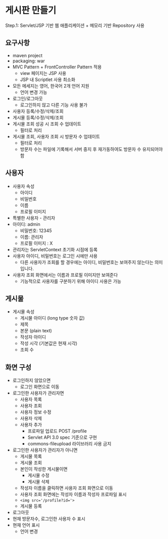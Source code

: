 # 게시판 만들기
Step.1: Servlet/JSP 기반 웹 애플리케이션 + 메모리 기반 Repository 사용

## 요구사항
- maven project
- packaging: war
- MVC Pattern + FrontController Pattern 적용
  - view 페이지는 JSP 사용
  - JSP 내 Scriptlet 사용 최소화
- 모든 메세지는 영어, 한국어 2개 언어 지원
  - 언어 변경 가능
- 로그인/로그아웃
  - 로그인하지 않고 다른 기능 사용 불가
- 사용자 등록/수정/삭제/조회
- 게시물 등록/수정/삭제/조회
- 게시물 조회 성공 시 조회 수 업데이트
  - 필터로 처리
- 게시물 조회, 사용자 조회 시 방문자 수 업데이트
  - 필터로 처리
  - 방문자 수는 파일에 기록해서 서버 중지 후 재가동하여도 방문자 수 유지되어야 함

## 사용자
- 사용자 속성
  - 아이디
  - 비밀번호
  - 이름
  - 프로필 이미지
- 특별한 사용자 - 관리자
- 아이디: admin
  - 비밀번호: 12345
  - 이름: 관리자
  - 프로필 이미지 : X
- 관리자는 ServletContext 초기화 시점에 등록
- 사용자 아이디, 비밀번호는 로그인 시에만 사용
  - 다른 사용자가 조회를 할 경우에는 아이디, 비밀번호는 보여주지 않는다는 의미입니다.
- 사용자 조회 화면에서는 이름과 프로필 이미지만 보여준다
  - 기능적으로 사용자를 구분하기 위해 아이디 사용은 가능

## 게시물
- 게시물 속성
  - 게시물 아이디 (long type 숫자 값)
  - 제목
  - 본문 (plain text)
  - 작성자 아이디
  - 작성 시각 (기본값은 현재 시각)
  - 조회 수

## 화면 구성
- 로그인하지 않았으면
  - 로그인 화면으로 이동
- 로그인한 사용자가 관리자면
  - 사용자 목록
  - 사용자 조회
  - 사용자 정보 수정
  - 사용자 삭제
  - 사용자 추가
    - 프로파일 업로드 POST /profile
    - Servlet API 3.0 spec 기준으로 구현
    - commons-fileupload 라이브러리 사용 금지
- 로그인한 사용자가 관리자가 아니면
  - 게시물 목록
  - 게시물 조회
  - 본인이 작성한 게시물이면
    - 게시물 수정
    - 게시물 삭제
  - 작성자 이름을 클릭하면 사용자 조회 화면으로 이동
  - 사용자 조회 화면에는 작성자 이름과 작성자 프로파일 표시
  - `<img src='/profile?id='>`
  - 게시물 등록
- 로그아웃
- 현재 방문자수, 로그인한 사용자 수 표시
- 현재 언어 표시
  - 언어 변경
